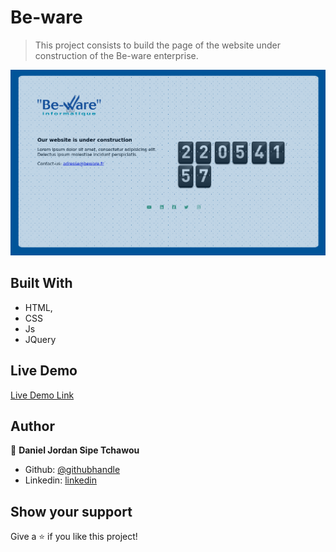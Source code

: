 # Be-ware

> This project consists to build the page of the website under construction of the Be-ware enterprise.


![screenshot](./images/presentation.png)

## Built With

- HTML,
- CSS
- Js
- JQuery

## Live Demo

[Live Demo Link](https://rawcdn.githack.com/sipe-daniel/Be-ware/8efe8ea21019db95e2be5816607007e1f602014b/index.html)



## Author

👤 **Daniel Jordan Sipe Tchawou**

- Github: [@githubhandle](https://github.com/sipe-daniel)
- Linkedin: [linkedin](https://linkedin.com/in/daniel-jordan-sipe-tchawou)

## Show your support

Give a ⭐️ if you like this project!
